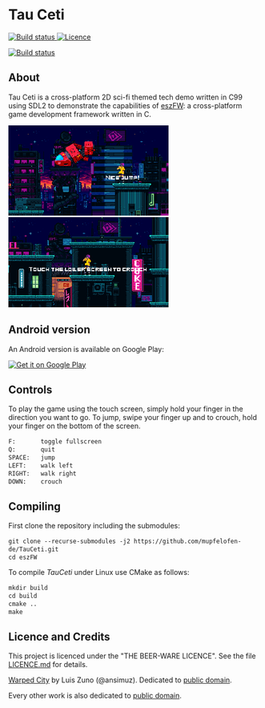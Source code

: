 # Tau Ceti

<p>
<a href="https://ci.appveyor.com/project/mupfelofen-de/tauceti">
    <img src="https://ci.appveyor.com/api/projects/status/hg87r0evoqu6lfgr?svg=true" alt="Build status" />
</a>
<a href="https://github.com/mupfelofen-de/TauCeti/blob/master/LICENCE.md">
    <img src="https://img.shields.io/badge/licence-BEER--WARE-brightgreen?style=flat" alt="Licence" />
</a>
</p>

[![Build status]()]()

## About

Tau Ceti is a cross-platform 2D sci-fi themed tech demo written in C99
using SDL2 to demonstrate the capabilities of
[eszFW](https://github.com/mupfelofen-de/eszFW): a cross-platform game
development framework written in C.

[![Tau Ceti](.media/01-tn.png)](.media/01.png?raw=true "01")
[![Tau Ceti](.media/02-tn.png)](.media/02.png?raw=true "02")

## Android version

An Android version is available on Google Play:

[![Get it on Google Play](https://play.google.com/intl/en_us/badges/images/generic/en_badge_web_generic.png)](https://play.google.com/store/apps/details?id=de.mupfelofen.TauCeti)

## Controls

To play the game using the touch screen, simply hold your finger in the
direction you want to go.  To jump, swipe your finger up and to crouch,
hold your finger on the bottom of the screen.

```
F:       toggle fullscreen
Q:       quit
SPACE:   jump
LEFT:    walk left
RIGHT:   walk right
DOWN:    crouch
```

## Compiling

First clone the repository including the submodules:
```
git clone --recurse-submodules -j2 https://github.com/mupfelofen-de/TauCeti.git
cd eszFW
```

To compile _TauCeti_ under Linux use CMake as follows:
```
mkdir build
cd build
cmake ..
make
```

## Licence and Credits

This project is licenced under the "THE BEER-WARE LICENCE".  See the
file [LICENCE.md](LICENCE.md) for details.

[Warped City](https://ansimuz.itch.io/warped-city) by Luis Zuno
(@ansimuz).  Dedicated to [public
domain](https://creativecommons.org/publicdomain/zero/1.0/).

Every other work is also dedicated to [public
domain](https://creativecommons.org/publicdomain/zero/1.0/).
